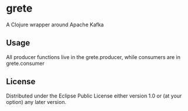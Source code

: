 # grete

A Clojure wrapper around Apache Kafka

## Usage

All producer functions live in the grete.producer, while consumers are in grete.consumer

## License

Distributed under the Eclipse Public License either version 1.0 or (at
your option) any later version.
